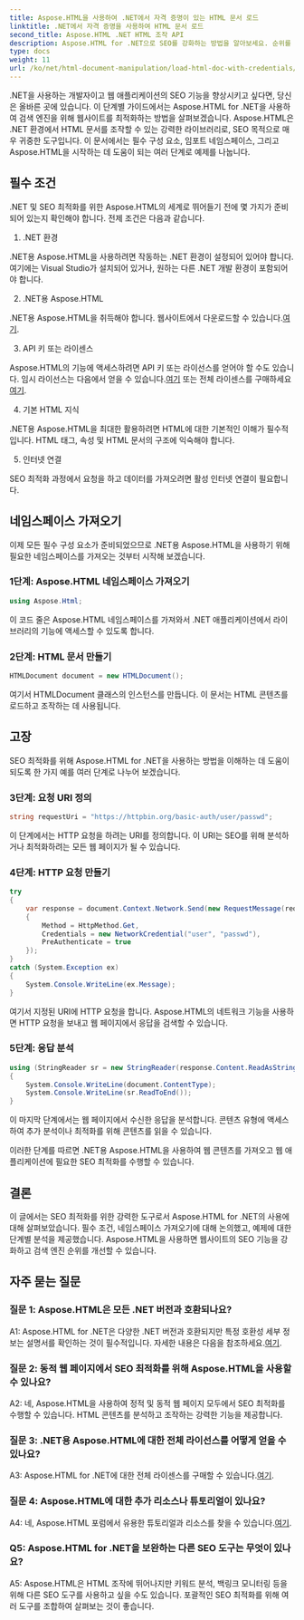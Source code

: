 ```yaml
---
title: Aspose.HTML을 사용하여 .NET에서 자격 증명이 있는 HTML 문서 로드
linktitle: .NET에서 자격 증명을 사용하여 HTML 문서 로드
second_title: Aspose.HTML .NET HTML 조작 API
description: Aspose.HTML for .NET으로 SEO를 강화하는 방법을 알아보세요. 순위를 높이고, 웹 콘텐츠를 분석하고, 검색 엔진을 위해 최적화하세요.
type: docs
weight: 11
url: /ko/net/html-document-manipulation/load-html-doc-with-credentials/
---
```


.NET을 사용하는 개발자이고 웹 애플리케이션의 SEO 기능을 향상시키고 싶다면, 당신은 올바른 곳에 있습니다. 이 단계별 가이드에서는 Aspose.HTML for .NET을 사용하여 검색 엔진을 위해 웹사이트를 최적화하는 방법을 살펴보겠습니다. Aspose.HTML은 .NET 환경에서 HTML 문서를 조작할 수 있는 강력한 라이브러리로, SEO 목적으로 매우 귀중한 도구입니다. 이 문서에서는 필수 구성 요소, 임포트 네임스페이스, 그리고 Aspose.HTML을 시작하는 데 도움이 되는 여러 단계로 예제를 나눕니다.

## 필수 조건

.NET 및 SEO 최적화를 위한 Aspose.HTML의 세계로 뛰어들기 전에 몇 가지가 준비되어 있는지 확인해야 합니다. 전제 조건은 다음과 같습니다.

1. .NET 환경

.NET용 Aspose.HTML을 사용하려면 작동하는 .NET 환경이 설정되어 있어야 합니다. 여기에는 Visual Studio가 설치되어 있거나, 원하는 다른 .NET 개발 환경이 포함되어야 합니다.

2. .NET용 Aspose.HTML

.NET용 Aspose.HTML을 취득해야 합니다. 웹사이트에서 다운로드할 수 있습니다.[여기](https://releases.aspose.com/html/net/). 

3. API 키 또는 라이센스

 Aspose.HTML의 기능에 액세스하려면 API 키 또는 라이선스를 얻어야 할 수도 있습니다. 임시 라이선스는 다음에서 얻을 수 있습니다.[여기](https://purchase.aspose.com/temporary-license/) 또는 전체 라이센스를 구매하세요[여기](https://purchase.aspose.com/buy).

4. 기본 HTML 지식

.NET용 Aspose.HTML을 최대한 활용하려면 HTML에 대한 기본적인 이해가 필수적입니다. HTML 태그, 속성 및 HTML 문서의 구조에 익숙해야 합니다.

5. 인터넷 연결

SEO 최적화 과정에서 요청을 하고 데이터를 가져오려면 활성 인터넷 연결이 필요합니다.

## 네임스페이스 가져오기

이제 모든 필수 구성 요소가 준비되었으므로 .NET용 Aspose.HTML을 사용하기 위해 필요한 네임스페이스를 가져오는 것부터 시작해 보겠습니다.

### 1단계: Aspose.HTML 네임스페이스 가져오기

```csharp
using Aspose.Html;
```

이 코드 줄은 Aspose.HTML 네임스페이스를 가져와서 .NET 애플리케이션에서 라이브러리의 기능에 액세스할 수 있도록 합니다.

### 2단계: HTML 문서 만들기

```csharp
HTMLDocument document = new HTMLDocument();
```

여기서 HTMLDocument 클래스의 인스턴스를 만듭니다. 이 문서는 HTML 콘텐츠를 로드하고 조작하는 데 사용됩니다.

## 고장

SEO 최적화를 위해 Aspose.HTML for .NET을 사용하는 방법을 이해하는 데 도움이 되도록 한 가지 예를 여러 단계로 나누어 보겠습니다.

### 3단계: 요청 URI 정의

```csharp
string requestUri = "https://httpbin.org/basic-auth/user/passwd";
```

이 단계에서는 HTTP 요청을 하려는 URI를 정의합니다. 이 URI는 SEO를 위해 분석하거나 최적화하려는 모든 웹 페이지가 될 수 있습니다.

### 4단계: HTTP 요청 만들기

```csharp
try
{
    var response = document.Context.Network.Send(new RequestMessage(requestUri)
    {
        Method = HttpMethod.Get,
        Credentials = new NetworkCredential("user", "passwd"),
        PreAuthenticate = true
    });
}
catch (System.Exception ex)
{
    System.Console.WriteLine(ex.Message);
}
```

여기서 지정된 URI에 HTTP 요청을 합니다. Aspose.HTML의 네트워크 기능을 사용하면 HTTP 요청을 보내고 웹 페이지에서 응답을 검색할 수 있습니다.

### 5단계: 응답 분석

```csharp
using (StringReader sr = new StringReader(response.Content.ReadAsString()))
{
    System.Console.WriteLine(document.ContentType);
    System.Console.WriteLine(sr.ReadToEnd());
}
```

이 마지막 단계에서는 웹 페이지에서 수신한 응답을 분석합니다. 콘텐츠 유형에 액세스하여 추가 분석이나 최적화를 위해 콘텐츠를 읽을 수 있습니다.

이러한 단계를 따르면 .NET용 Aspose.HTML을 사용하여 웹 콘텐츠를 가져오고 웹 애플리케이션에 필요한 SEO 최적화를 수행할 수 있습니다.

## 결론

이 글에서는 SEO 최적화를 위한 강력한 도구로서 Aspose.HTML for .NET의 사용에 대해 살펴보았습니다. 필수 조건, 네임스페이스 가져오기에 대해 논의했고, 예제에 대한 단계별 분석을 제공했습니다. Aspose.HTML을 사용하면 웹사이트의 SEO 기능을 강화하고 검색 엔진 순위를 개선할 수 있습니다.

## 자주 묻는 질문

### 질문 1: Aspose.HTML은 모든 .NET 버전과 호환되나요?

 A1: Aspose.HTML for .NET은 다양한 .NET 버전과 호환되지만 특정 호환성 세부 정보는 설명서를 확인하는 것이 필수적입니다. 자세한 내용은 다음을 참조하세요.[여기](https://reference.aspose.com/html/net/).

### 질문 2: 동적 웹 페이지에서 SEO 최적화를 위해 Aspose.HTML을 사용할 수 있나요?

A2: 네, Aspose.HTML을 사용하여 정적 및 동적 웹 페이지 모두에서 SEO 최적화를 수행할 수 있습니다. HTML 콘텐츠를 분석하고 조작하는 강력한 기능을 제공합니다.

### 질문 3: .NET용 Aspose.HTML에 대한 전체 라이선스를 어떻게 얻을 수 있나요?

 A3: Aspose.HTML for .NET에 대한 전체 라이센스를 구매할 수 있습니다.[여기](https://purchase.aspose.com/buy).

### 질문 4: Aspose.HTML에 대한 추가 리소스나 튜토리얼이 있나요?

 A4: 네, Aspose.HTML 포럼에서 유용한 튜토리얼과 리소스를 찾을 수 있습니다.[여기](https://forum.aspose.com/).

### Q5: Aspose.HTML for .NET을 보완하는 다른 SEO 도구는 무엇이 있나요?

A5: Aspose.HTML은 HTML 조작에 뛰어나지만 키워드 분석, 백링크 모니터링 등을 위해 다른 SEO 도구를 사용하고 싶을 수도 있습니다. 포괄적인 SEO 최적화를 위해 여러 도구를 조합하여 살펴보는 것이 좋습니다.